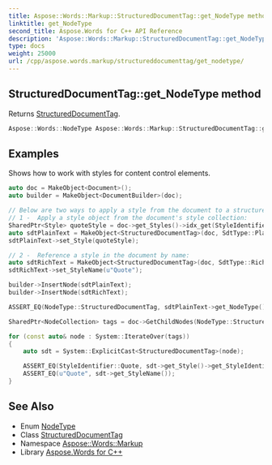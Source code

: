 ```yaml
---
title: Aspose::Words::Markup::StructuredDocumentTag::get_NodeType method
linktitle: get_NodeType
second_title: Aspose.Words for C++ API Reference
description: 'Aspose::Words::Markup::StructuredDocumentTag::get_NodeType method. Returns StructuredDocumentTag in C++.'
type: docs
weight: 25000
url: /cpp/aspose.words.markup/structureddocumenttag/get_nodetype/
---
```

## StructuredDocumentTag::get_NodeType method


Returns [StructuredDocumentTag](../../../aspose.words/nodetype/).

```cpp
Aspose::Words::NodeType Aspose::Words::Markup::StructuredDocumentTag::get_NodeType() const override
```


## Examples



Shows how to work with styles for content control elements. 
```cpp
auto doc = MakeObject<Document>();
auto builder = MakeObject<DocumentBuilder>(doc);

// Below are two ways to apply a style from the document to a structured document tag.
// 1 -  Apply a style object from the document's style collection:
SharedPtr<Style> quoteStyle = doc->get_Styles()->idx_get(StyleIdentifier::Quote);
auto sdtPlainText = MakeObject<StructuredDocumentTag>(doc, SdtType::PlainText, MarkupLevel::Inline);
sdtPlainText->set_Style(quoteStyle);

// 2 -  Reference a style in the document by name:
auto sdtRichText = MakeObject<StructuredDocumentTag>(doc, SdtType::RichText, MarkupLevel::Inline);
sdtRichText->set_StyleName(u"Quote");

builder->InsertNode(sdtPlainText);
builder->InsertNode(sdtRichText);

ASSERT_EQ(NodeType::StructuredDocumentTag, sdtPlainText->get_NodeType());

SharedPtr<NodeCollection> tags = doc->GetChildNodes(NodeType::StructuredDocumentTag, true);

for (const auto& node : System::IterateOver(tags))
{
    auto sdt = System::ExplicitCast<StructuredDocumentTag>(node);

    ASSERT_EQ(StyleIdentifier::Quote, sdt->get_Style()->get_StyleIdentifier());
    ASSERT_EQ(u"Quote", sdt->get_StyleName());
}
```

## See Also

* Enum [NodeType](../../../aspose.words/nodetype/)
* Class [StructuredDocumentTag](../)
* Namespace [Aspose::Words::Markup](../../)
* Library [Aspose.Words for C++](../../../)
